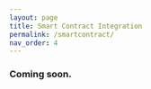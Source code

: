 ```yaml
---
layout: page
title: Smart Contract Integration
permalink: /smartcontract/
nav_order: 4
---
```


### Coming soon.
